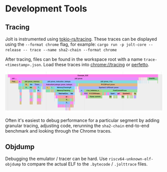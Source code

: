 # Development Tools
## Tracing
Jolt is instrumented using [tokio-rs/tracing](https://github.com/tokio-rs/tracing). These traces can be displayed using the `--format chrome` flag, for example:
`cargo run -p jolt-core --release -- trace --name sha2-chain --format chrome`

After tracing, files can be found in the workspace root with a name `trace-<timestamp>.json`. Load these traces into [chrome://tracing](chrome://tracing) or [perfetto](https://ui.perfetto.dev/).

![Tracing in Jolt](../imgs/tracing.png)

Often it's easiest to debug performance for a particular segment by adding granular tracing, adjusting code, rerunning the `sha2-chain` end-to-end benchmark and looking through the Chrome traces.


## Objdump
Debugging the emulator / tracer can be hard. Use `riscv64-unknown-elf-objdump` to compare the actual ELF to the `.bytecode` / `.jolttrace` files.